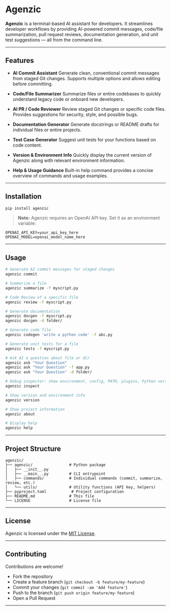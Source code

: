 # Agenzic

**Agenzic** is a terminal-based AI assistant for developers. It streamlines developer workflows by providing AI-powered commit messages, code/file summarization, pull request reviews, documentation generation, and unit test suggestions — all from the command line.

---

## Features

* **AI Commit Assistant**
  Generate clean, conventional commit messages from staged Git changes. Supports multiple options and allows editing before committing.

* **Code/File Summarizer**
  Summarize files or entire codebases to quickly understand legacy code or onboard new developers.

* **AI PR / Code Reviewer**
  Review staged Git changes or specific code files. Provides suggestions for security, style, and possible bugs.

* **Documentation Generator**
  Generate docstrings or README drafts for individual files or entire projects.

* **Test Case Generator**
  Suggest unit tests for your functions based on code content.

* **Version & Environment Info**
  Quickly display the current version of Agenzic along with relevant environment information.

* **Help & Usage Guidance**
  Built-in help command provides a concise overview of commands and usage examples.

---

## Installation

```bash
pip install agenzic
```

> **Note:** Agenzic requires an OpenAI API key. Set it as an environment variable:

```
OPENAI_API_KEY=your_api_key_here
OPENAI_MODEL=openai_model_name_here
```

---

## Usage

```bash
# Generate AI commit messages for staged changes
agenzic commit

# Summarize a file
agenzic summarize -f myscript.py

# Code Review of a specific file
agenzic review -f myscript.py

# Generate documentation
agenzic docgen -f myscript.py
agenzic docgen -d folder/

# Generate code file
agenzic codegen 'write a python code' -f abc.py

# Generate unit tests for a file
agenzic tests -f myscript.py

# Ask AI a question about file or dir
agenzic ask "Your Question"
agenzic ask "Your Question" -f app.py
agenzic ask "Your Question" -d folder/

# Debug inspector: show environment, config, PATH, plugins, Python version.
agenzic inspect

# Show version and environment info
agenzic version

# Show project information
agenzic about

# Display help
agenzic help
```

---

## Project Structure

```
agenzic/
├── agenzic/                # Python package
│   ├── __init__.py
│   ├── __main__.py         # CLI entrypoint
│   ├── commands/           # Individual commands (commit, summarize, review, etc.)
│   └── utils/              # Utility functions (API key, helpers)
├── pyproject.toml           # Project configuration
├── README.md               # This file
└── LICENSE                 # License file
```

---

## License

Agenzic is licensed under the [MIT License](LICENSE).

---

## Contributing

Contributions are welcome!

* Fork the repository
* Create a feature branch (`git checkout -b feature/my-feature`)
* Commit your changes (`git commit -am 'Add feature'`)
* Push to the branch (`git push origin feature/my-feature`)
* Open a Pull Request

---
